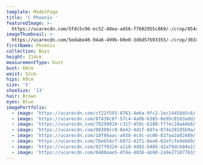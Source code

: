 ```yaml
---
template: ModelPage
title: 'C Phoenix '
featuredImage: >-
  https://ucarecdn.com/5fdc5c96-ec52-40ea-a456-f7602955c869/-/crop/854x586/0,329/-/preview/
imageThumbnail: >-
  https://ucarecdn.com/5edabe46-94a6-499b-b0e0-3d8d57b93355/-/crop/303x371/320,99/-/preview/
firstName: Phoenix
collection: Boys
height: 114cm
measurementType: bust
bust: 60cm
waist: 52cm
hips: 60cm
size: '5'
shoeSize: '13'
hair: Brown
eyes: Blue
imagePortfolio:
  - image: 'https://ucarecdn.com/cf22f593-8763-4e6a-9fc2-1ec1445bb5c6/'
  - image: 'https://ucarecdn.com/8f438c8f-57c4-4a9b-b385-0e95c8103add/'
  - image: 'https://ucarecdn.com/70299910-c317-459c-b108-ff7ec24a44e8/'
  - image: 'https://ucarecdn.com/00309cc0-8e42-4d1f-8dfa-074e28195b9a/'
  - image: 'https://ucarecdn.com/10f86aac-a938-4cdc-ac06-837aa2a02489/'
  - image: 'https://ucarecdn.com/7be654cf-b972-42f1-8ee6-62efcfe9e669/'
  - image: 'https://ucarecdn.com/927f0324-a118-4d92-b405-42a79dcb04e2/'
  - image: 'https://ucarecdn.com/0488aae5-df4a-4836-ab9d-2a9e27107763/'
---
```


